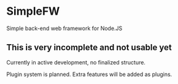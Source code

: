 SimpleFW
===

Simple back-end web framework for Node.JS

## This is very incomplete and not usable yet

Currently in active development, no finalized structure.

Plugin system is planned. Extra features will be added as plugins.
